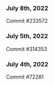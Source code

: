 ### July 8th, 2022

Commit #233572

### July 5th, 2022

Commit #314353


### July 4th, 2022

Commit #72281
